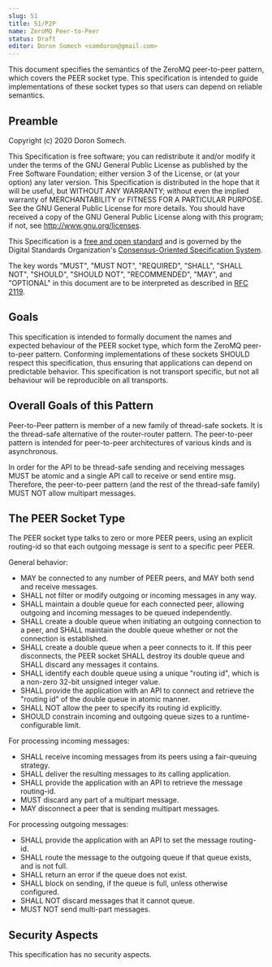 ```yaml
---
slug: 51
title: 51/P2P
name: ZeroMQ Peer-to-Peer
status: Draft
editor: Doron Somech <somdoron@gmail.com>
---
```


This document specifies the semantics of the ZeroMQ peer-to-peer pattern, which covers the PEER socket type. This specification is intended to guide implementations of these socket types so that users can depend on reliable semantics.

## Preamble

Copyright (c) 2020 Doron Somech.

This Specification is free software; you can redistribute it and/or modify it under the terms of the GNU General Public License as published by the Free Software Foundation; either version 3 of the License, or (at your option) any later version. This Specification is distributed in the hope that it will be useful, but WITHOUT ANY WARRANTY; without even the implied warranty of MERCHANTABILITY or FITNESS FOR A PARTICULAR PURPOSE. See the GNU General Public License for more details. You should have received a copy of the GNU General Public License along with this program; if not, see <http://www.gnu.org/licenses>.

This Specification is a [free and open standard](http://www.digistan.org/open-standard:definition) and is governed by the Digital Standards Organization's [Consensus-Oriented Specification System](http://www.digistan.org/spec:1/COSS).

The key words "MUST", "MUST NOT", "REQUIRED", "SHALL", "SHALL NOT", "SHOULD", "SHOULD NOT", "RECOMMENDED", "MAY", and "OPTIONAL" in this document are to be interpreted as described in [RFC 2119](http://tools.ietf.org/html/rfc2119).

## Goals

This specification is intended to formally document the names and expected behaviour of the PEER socket type, which form the ZeroMQ peer-to-peer pattern. Conforming implementations of these sockets SHOULD respect this specification, thus ensuring that applications can depend on predictable behavior. This specification is not transport specific, but not all behaviour will be reproducible on all transports.

## Overall Goals of this Pattern

Peer-to-Peer pattern is member of a new family of thread-safe sockets.
It is the thread-safe alternative of the router-router pattern.
The peer-to-peer pattern is intended for peer-to-peer architectures of various kinds and is asynchronous.

In order for the API to be thread-safe sending and receiving messages MUST be atomic and a single API call to receive or send entire msg. Therefore, the peer-to-peer pattern (and the rest of the thread-safe family) MUST NOT allow multipart messages.

## The PEER Socket Type

The PEER socket type talks to zero or more PEER peers, using an explicit routing-id so that each outgoing message is sent to a specific peer PEER.

General behavior:

* MAY be connected to any number of PEER peers, and MAY both send and receive messages.
* SHALL not filter or modify outgoing or incoming messages in any way.
* SHALL maintain a double queue for each connected peer, allowing outgoing and incoming messages to be queued independently.
* SHALL create a double queue when initiating an outgoing connection to a peer, and SHALL maintain the double queue whether or not the connection is established.
* SHALL create a double queue when a peer connects to it. If this peer disconnects, the PEER socket SHALL destroy its double queue and SHALL discard any messages it contains.
* SHALL identify each double queue using a unique "routing id", which is a non-zero 32-bit unsigned integer value.
* SHALL provide the application with an API to connect and retrieve the "routing id" of the double queue in atomic manner.
* SHALL NOT allow the peer to specify its routing id explicitly.
* SHOULD constrain incoming and outgoing queue sizes to a runtime-configurable limit.

For processing incoming messages:

* SHALL receive incoming messages from its peers using a fair-queuing strategy.
* SHALL deliver the resulting messages to its calling application.
* SHALL provide the application with an API to retrieve the message routing-id.
* MUST discard any part of a multipart message.
* MAY disconnect a peer that is sending multipart messages.

For processing outgoing messages:

* SHALL provide the application with an API to set the message routing-id.
* SHALL route the message to the outgoing queue if that queue exists, and is not full.
* SHALL return an error if the queue does not exist.
* SHALL block on sending, if the queue is full, unless otherwise configured.
* SHALL NOT discard messages that it cannot queue.
* MUST NOT send multi-part messages.

## Security Aspects

This specification has no security aspects.
